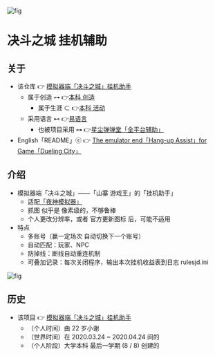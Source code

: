 <!-- ![fig](https://raw.githubusercontent.com/ChenZhu-Xie/Hanging_Assist__for__Dueling_City/master/img/软件界面.png "「Hang-up Assist」for Game「Dueling City」") -->
![fig](https://gitee.com/ChenZhu-Xie/Hanging_Assist__for__Dueling_City/raw/master/img/软件界面.png "决斗之城 辅助软件 界面")

# 决斗之城 挂机辅助

## 关于
* 该仓库 👉 [模拟器端「决斗之城」挂机助手](https://gitee.com/ChenZhu-Xie/Hanging_Assist__for__Dueling_City)
    * 属于创造 ⊶ 👉[本科 创造](https://gitee.com/ChenZhu-Xie/undergraduate_activities/tree/master/06__3.1__Self_Creations)
        * 属于生涯 ⊂ 👉[本科 活动](https://gitee.com/ChenZhu-Xie/undergraduate_activities)
    * 采用语言 ⊷ 👉[易语言](https://www.eyuyan.com)
        * 也被项目采用 ⊶ 👉[星尘弹弹堂「全平台辅助」](https://gitee.com/ChenZhu-Xie/Stardust_DDTank)
* English「README」ⓔ 👉 [The emulator end「Hang-up Assist」for Game「Dueling City」](https://github.com/ChenZhu-Xie/Hanging_Assist__for__Dueling_City)

## 介绍
* 模拟器端「决斗之城」——「山寨 游戏王」的「挂机助手」
    * 适配[「夜神模拟器」](https://www.yeshen.com/)
    * 抓图 似乎是 像素级的，不够鲁棒
    * 个人更改分辨率，或者 官方更新图标 后，可能不适用
* 特点
    * 多账号（赢一定场次 自动切换下一个账号）
    * 自动匹配：玩家、NPC
    * 防掉线：断线自动重连机制
    * 可叠加记录：每次关闭程序，输出本次挂机收益表到日志 rulesjd.ini

<!-- ![fig](https://raw.githubusercontent.com/ChenZhu-Xie/Hanging_Assist__for__Dueling_City/master/img/收益情况.png "Hang-up Revenue") -->
![fig](https://gitee.com/ChenZhu-Xie/Hanging_Assist__for__Dueling_City/raw/master/img/收益情况.png "挂机一晚上 收益情况")

<!-- ## 实施
1. 演讲 ppt 含视频
    * 要播放视频，需要进入「Presentations」目录下的「子目录」中查看 ppt
2. 学业水平 含「随时间演化」的切片/断面
    * 需要进入「Total_Grades」文件夹的「子文件夹」中查看 相关文件 -->

## 历史
* 该项目 👉 [模拟器端「决斗之城」挂机助手](https://gitee.com/ChenZhu-Xie/Hanging_Assist__for__Dueling_City)
    * （个人时间）由 22 岁小谢
    * （世界时间）在 2020.03.24 ~ 2020.04.24 间的
    * （个人阶段）大学本科 最后一学期 (8 / 8) 创建的

<!-- ## 软件架构
软件架构说明


## 安装教程

1.  xxxx
2.  xxxx
3.  xxxx

## 使用说明

1.  xxxx
2.  xxxx
3.  xxxx

## 参与贡献

1.  Fork 本仓库
2.  新建 Feat_xxx 分支
3.  提交代码
4.  新建 Pull Request


## 特技

1.  使用 Readme\_XXX.md 来支持不同的语言，例如 Readme\_en.md, Readme\_zh.md
2.  Gitee 官方博客 [blog.gitee.com](https://blog.gitee.com)
3.  你可以 [https://gitee.com/explore](https://gitee.com/explore) 这个地址来了解 Gitee 上的优秀开源项目
4.  [GVP](https://gitee.com/gvp) 全称是 Gitee 最有价值开源项目，是综合评定出的优秀开源项目
5.  Gitee 官方提供的使用手册 [https://gitee.com/help](https://gitee.com/help)
6.  Gitee 封面人物是一档用来展示 Gitee 会员风采的栏目 [https://gitee.com/gitee-stars/](https://gitee.com/gitee-stars/) -->
